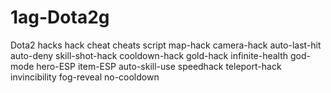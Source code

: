 # 1ag-Dota2g
Dota2 hacks hack cheat cheats script map-hack camera-hack auto-last-hit auto-deny skill-shot-hack cooldown-hack gold-hack infinite-health god-mode hero-ESP item-ESP auto-skill-use speedhack teleport-hack invincibility fog-reveal no-cooldown
